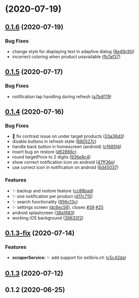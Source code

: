 # [](https://github.com/lucafluri/price_tracker/compare/v0.1.6...v) (2020-07-19)



## [0.1.6](https://github.com/lucafluri/price_tracker/compare/v0.1.5...v0.1.6) (2020-07-19)


### Bug Fixes

* change style for displaying text in adaptive dialog ([8e49c90](https://github.com/lucafluri/price_tracker/commit/8e49c904502fd6c892b2b87e21ac43073602cabf))
* incorrect coloring when product unavailable ([fb7af37](https://github.com/lucafluri/price_tracker/commit/fb7af378ce5f162aed0e63b8d4ed21b63985ea18))



## [0.1.5](https://github.com/lucafluri/price_tracker/compare/v0.1.4...v0.1.5) (2020-07-17)


### Bug Fixes

* notification tap handling during refresh ([a7b4f79](https://github.com/lucafluri/price_tracker/commit/a7b4f79a80c53f99d7b7b097a37c264ceddb5d7c))



## [0.1.4](https://github.com/lucafluri/price_tracker/compare/v0.1.3-fix...v0.1.4) (2020-07-16)


### Bug Fixes

* :bug: fix contrast issue on under target products ([33a36d3](https://github.com/lucafluri/price_tracker/commit/33a36d39af33223106e5017da7d4d5de7fa9da97))
* disable buttons in refresh state ([880527c](https://github.com/lucafluri/price_tracker/commit/880527c5f7042c1b329c31367f0ce81e30c97e41))
* handle back button in homescreen (android) ([cf885f4](https://github.com/lucafluri/price_tracker/commit/cf885f41ee2a019a44c0864eb8e0c214346412df))
* insert bug on restore ([d62866c](https://github.com/lucafluri/price_tracker/commit/d62866cfb54e1a45135dfb49b83b3e3f7903df9a))
* round targetPrice to 2 digits ([936e8c4](https://github.com/lucafluri/price_tracker/commit/936e8c450f1e4c6658b2b0c2776037b3b39530f6))
* show correct notification icon on android ([47ff36e](https://github.com/lucafluri/price_tracker/commit/47ff36e7f53dedc0e212dffeaa6627e8394c419d))
* use correct icon in notification on android ([6d45037](https://github.com/lucafluri/price_tracker/commit/6d45037a6a1a27229a841e8c8c36fb11016bc8d8))


### Features

* :sparkles: backup and restore feature ([cc88bad](https://github.com/lucafluri/price_tracker/commit/cc88bad730ca56438004a2d6955584cb1942fa9f))
* :sparkles: one notification per product ([d17c715](https://github.com/lucafluri/price_tracker/commit/d17c71541a0fe898be801aae8527e0544bce8719))
* :sparkles: search functionality ([956c13c](https://github.com/lucafluri/price_tracker/commit/956c13c29b407652f3a3bf2f739fa9c7563d6b04))
* :sparkles: settings screen ([dc6ec56](https://github.com/lucafluri/price_tracker/commit/dc6ec56e601f464c9858b34204b41fba6eb571f0)), closes [#39](https://github.com/lucafluri/price_tracker/issues/39) [#25](https://github.com/lucafluri/price_tracker/issues/25)
* android splashcreen ([38a1983](https://github.com/lucafluri/price_tracker/commit/38a1983d83d6fcbd9de666fd57518f0655a6f902))
* working iOS background ([39633f2](https://github.com/lucafluri/price_tracker/commit/39633f225e359cc6bd086e9bb658db1318a6f921))



## [0.1.3-fix](https://github.com/lucafluri/price_tracker/compare/v0.1.3...v0.1.3-fix) (2020-07-14)


### Features

* **scraperService:** :sparkles: add support for exlibris.ch ([c5c42da](https://github.com/lucafluri/price_tracker/commit/c5c42daf2714b876402a5a9c607351804f1223a2))



## [0.1.3](https://github.com/lucafluri/price_tracker/compare/v0.1.2...v0.1.3) (2020-07-12)



## 0.1.2 (2020-06-25)


